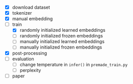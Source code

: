 - [x] download dataset
- [x] tokenizer
- [x] manual embedding
- [ ] train
	- [x] randomly initialized learned embeddings
	- [ ] randomly initialized frozen embeddings
	- [ ] manually initialized learned embeddings
	- [ ] manually initialized frozen embeddings
- [x] post-processing
- [ ] evaluation
	- [ ] change temperature in `infer()` in `premade_train.py`
	- [ ] perplexity
- [ ] paper
